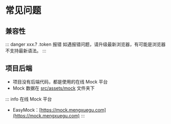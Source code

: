 # 常见问题

## 兼容性

::: danger xxx.? .token 报错
如遇报错问题，请升级最新浏览器，有可能是浏览器不支持最新语法。
:::

## 项目后端

- 项目没有后端代码，都是使用的在线 Mock 平台
- Mock 数据在 [src/assets/mock](https://github.com/zhangyao1990/elegant-admin/tree/main/src/mock) 文件夹下

::: info 在线 Mock 平台

- EasyMock：[https://mock.mengxuegu.com](https://mock.mengxuegu.com)
  :::

<br/>

